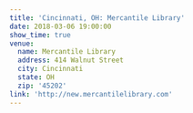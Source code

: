```yaml
---
title: 'Cincinnati, OH: Mercantile Library'
date: 2018-03-06 19:00:00
show_time: true
venue:
  name: Mercantile Library
  address: 414 Walnut Street
  city: Cincinnati
  state: OH
  zip: '45202'
link: 'http://new.mercantilelibrary.com'
---
```



